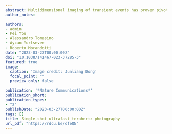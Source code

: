 ```yaml
---
abstract: Multidimensional imaging of transient events has proven pivotal in unveiling many fundamental mechanisms in physics, chemistry, and biology. In particular, real-time imaging modalities with ultrahigh temporal resolutions are required for capturing ultrashort events on picosecond timescales. Despite recent approaches witnessing a dramatic boost in high-speed photography, current single-shot ultrafast imaging schemes operate only at conventional optical wavelengths, being suitable solely within an optically-transparent framework. Here, leveraging on the unique penetration capability of terahertz radiation, we demonstrate a single-shot ultrafast terahertz photography system that can capture multiple frames of a complex ultrafast scene in non-transparent media with sub-picosecond temporal resolution. By multiplexing an optical probe beam in both the time and spatial-frequency domains, we encode the terahertz-captured three-dimensional dynamics into distinct spatial-frequency regions of a superimposed optical image, which is then computationally decoded and reconstructed. Our approach opens up the investigation of non-repeatable or destructive events that occur in optically-opaque scenarios.
author_notes:

authors:
- admin
- Pei You
- Alessandro Tomasino
- Aycan Yurtsever
- Roberto Morandotti
date: "2023-03-27T00:00:00Z"
doi: "10.1038/s41467-023-37285-3"
featured: true
image:
  caption: 'Image credit: Junliang Dong'
  focal_point: ""
  preview_only: false

publication: '*Nature Communications*'
publication_short: 
publication_types:
- "2"
publishDate: "2023-03-27T00:00:00Z"
tags: []
title: Single-shot ultrafast terahertz photography
url_pdf: "https://rdcu.be/dfeQN"
---
```

